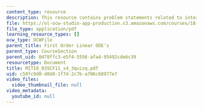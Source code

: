 ```yaml
---
content_type: resource
description: This resource contains problem statements related to interpret the graph.
file: https://ol-ocw-studio-app-production.s3.amazonaws.com/courses/18-03sc-differential-equations-fall-2011/c50fc9d0d0d81f7d2c7ba706c68977e7_MIT18_03SCF11_s4_3quizq.pdf
file_type: application/pdf
learning_resource_types: []
ocw_type: OCWFile
parent_title: First Order Linear ODE's
parent_type: CourseSection
parent_uid: 0d78ffc3-e5f4-5556-afa4-95492cde6c39
resourcetype: Document
title: MIT18_03SCF11_s4_3quizq.pdf
uid: c50fc9d0-d0d8-1f7d-2c7b-a706c68977e7
video_files:
  video_thumbnail_file: null
video_metadata:
  youtube_id: null
---
```

